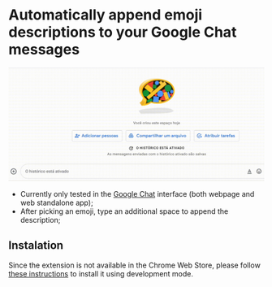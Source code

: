 # Automatically append emoji descriptions to your Google Chat messages

![](usage.gif)

- Currently only tested in the [Google Chat](https://mail.google.com/chat/) interface (both webpage and web standalone app);
- After picking an emoji, type an additional space to append the description;

## Instalation

Since the extension is not available in the Chrome Web Store, please follow [these instructions](https://developer.chrome.com/docs/extensions/mv2/getstarted/#:~:text=The%20directory%20holding%20the%20manifest%20file%20can%20be%20added%20as%20an%20extension%20in%20developer%20mode%20in%20its%20current%20state.) to install it using development mode.

